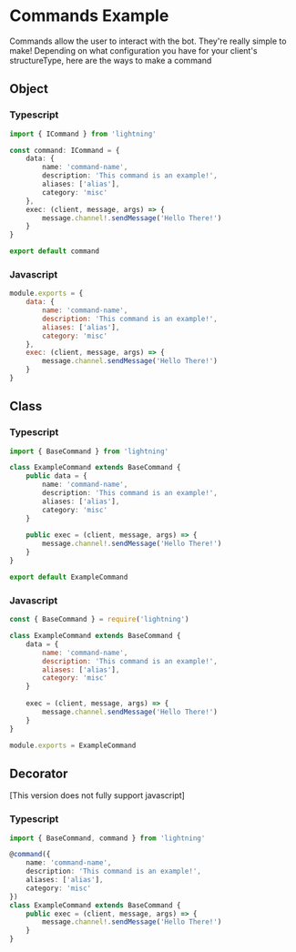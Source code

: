 # Commands Example
Commands allow the user to interact with the bot. They're really simple to make! Depending on what configuration you have for your client's structureType, here are the ways to make a command

## Object
### Typescript

```typescript
import { ICommand } from 'lightning'

const command: ICommand = {
    data: {
        name: 'command-name',
        description: 'This command is an example!',
        aliases: ['alias'],
        category: 'misc'
    },
    exec: (client, message, args) => {
        message.channel!.sendMessage('Hello There!')
    }
}

export default command
```

### Javascript

```javascript
module.exports = {
    data: {
        name: 'command-name',
        description: 'This command is an example!',
        aliases: ['alias'],
        category: 'misc'
    },
    exec: (client, message, args) => {
        message.channel.sendMessage('Hello There!')
    }
}
```

## Class
### Typescript

```typescript
import { BaseCommand } from 'lightning'

class ExampleCommand extends BaseCommand {
    public data = {
        name: 'command-name',
        description: 'This command is an example!',
        aliases: ['alias'],
        category: 'misc'
    }
    
    public exec = (client, message, args) => {
        message.channel!.sendMessage('Hello There!')
    }
}

export default ExampleCommand
```

### Javascript

```javascript
const { BaseCommand } = require('lightning')

class ExampleCommand extends BaseCommand {
    data = {
        name: 'command-name',
        description: 'This command is an example!',
        aliases: ['alias'],
        category: 'misc'
    }
    
    exec = (client, message, args) => {
        message.channel.sendMessage('Hello There!')
    }
}

module.exports = ExampleCommand
```

## Decorator
[This version does not fully support javascript]

### Typescript

```typescript
import { BaseCommand, command } from 'lightning'

@command({
    name: 'command-name',
    description: 'This command is an example!',
    aliases: ['alias'],
    category: 'misc'
})
class ExampleCommand extends BaseCommand {
    public exec = (client, message, args) => {
        message.channel!.sendMessage('Hello There!')
    }
}
```
